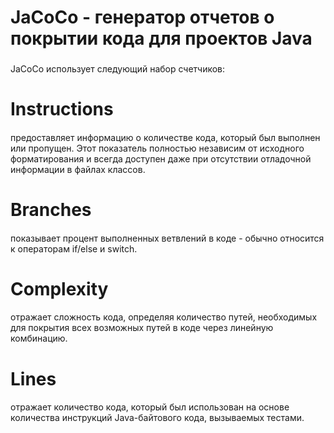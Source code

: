 # **JaCoCo - генератор отчетов о покрытии кода для проектов Java**
###
JaCoCo использует следующий набор счетчиков:
# **Instructions**
####
предоставляет информацию о количестве кода, который был выполнен или пропущен. Этот показатель полностью независим от исходного форматирования и всегда доступен даже при отсутствии отладочной информации в файлах классов.
# **Branches**
####
показывает процент выполненных ветвлений в коде - обычно относится к операторам if/else и switch.
# **Complexity**
#### 
отражает сложность кода, определяя количество путей, необходимых для покрытия всех возможных путей в коде через линейную комбинацию.
# **Lines**
####
отражает количество кода, который был использован на основе количества инструкций Java-байтового кода, вызываемых тестами.
